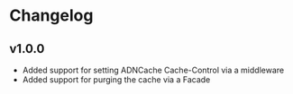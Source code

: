 # Changelog

## v1.0.0
- Added support for setting ADNCache Cache-Control via a middleware
- Added support for purging the cache via a Facade

